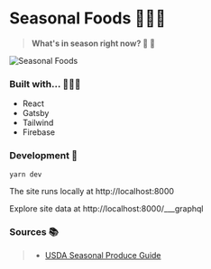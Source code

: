 
# Seasonal Foods 👩🏻‍🌾

> **What's in season right now? 🤔 🥬**

![Seasonal Foods](https://beiatrix.s3.us-west-1.amazonaws.com/projects/seasonal-foods/seasonal-foods.gif)

### Built with... 💪😮‍💨

- React
- Gatsby
- Tailwind
- Firebase


### Development 🚀

```shell
yarn dev
```

The site runs locally at http://localhost:8000 

Explore site data at http://localhost:8000/___graphql

### Sources 📚

> - [USDA Seasonal Produce Guide](https://snaped.fns.usda.gov/resources/nutrition-education-materials/seasonal-produce-guide)

